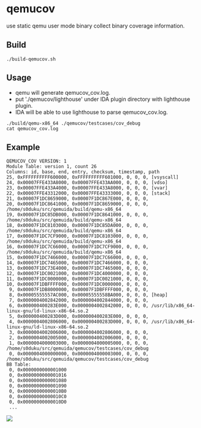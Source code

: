 # qemucov  
  
use static qemu user mode binary collect binary coverage information.  


## Build

```
./build-qemucov.sh  

```  

## Usage

* qemu will generate qemucov_cov.log.
* put './qemucov/lighthouse' under IDA plugin directory with lighthouse plugin.
* IDA will be able to use lighthouse to parse qemucov_cov.log.  


```
./build/qemu-x86_64 ./qemucov/testcases/cov_debug  
cat qemucov_cov.log  

```


## Example  


```
QEMUCOV_COV VERSION: 1
Module Table: version 1, count 26
Columns: id, base, end, entry, checksum, timestamp, path
25, 0xFFFFFFFFFF600000, 0xFFFFFFFFFF601000, 0, 0, 0, [vsyscall]
24, 0x00007FFE433A8000, 0x00007FFE433AA000, 0, 0, 0, [vdso]
23, 0x00007FFE433A4000, 0x00007FFE433A8000, 0, 0, 0, [vvar]
22, 0x00007FFE43312000, 0x00007FFE43333000, 0, 0, 0, [stack]
21, 0x00007F1DC8659000, 0x00007F1DC867E000, 0, 0, 0, 
20, 0x00007F1DC8641000, 0x00007F1DC8659000, 0, 0, 0, /home/s0duku/src/qemuida/build/qemu-x86_64
19, 0x00007F1DC85DB000, 0x00007F1DC8641000, 0, 0, 0, /home/s0duku/src/qemuida/build/qemu-x86_64
18, 0x00007F1DC8103000, 0x00007F1DC85DA000, 0, 0, 0, /home/s0duku/src/qemuida/build/qemu-x86_64
17, 0x00007F1DC7CF9000, 0x00007F1DC8103000, 0, 0, 0, /home/s0duku/src/qemuida/build/qemu-x86_64
16, 0x00007F1DC7C66000, 0x00007F1DC7CF9000, 0, 0, 0, /home/s0duku/src/qemuida/build/qemu-x86_64
15, 0x00007F1DC7466000, 0x00007F1DC7C66000, 0, 0, 0, 
14, 0x00007F1DC7465000, 0x00007F1DC7466000, 0, 0, 0, 
13, 0x00007F1DC73E4000, 0x00007F1DC7465000, 0, 0, 0, 
12, 0x00007F1DC0021000, 0x00007F1DC4000000, 0, 0, 0, 
11, 0x00007F1DC0000000, 0x00007F1DC0021000, 0, 0, 0, 
10, 0x00007F1DBFFFF000, 0x00007F1DC0000000, 0, 0, 0, 
 9, 0x00007F1DB8000000, 0x00007F1DBFFFF000, 0, 0, 0, 
 8, 0x00005555557AC000, 0x00005555558BA000, 0, 0, 0, [heap]
 7, 0x0000004002842000, 0x0000004002844000, 0, 0, 0, 
 6, 0x000000400283E000, 0x0000004002842000, 0, 0, 0, /usr/lib/x86_64-linux-gnu/ld-linux-x86-64.so.2
 5, 0x000000400283D000, 0x000000400283E000, 0, 0, 0, 
 4, 0x0000004002806000, 0x000000400283D000, 0, 0, 0, /usr/lib/x86_64-linux-gnu/ld-linux-x86-64.so.2
 3, 0x0000004002006000, 0x0000004002806000, 0, 0, 0, 
 2, 0x0000004002005000, 0x0000004002006000, 0, 0, 0, 
 1, 0x0000004000003000, 0x0000004000005000, 0, 0, 0, /home/s0duku/src/qemuida/qemucov/testcases/cov_debug
 0, 0x0000004000000000, 0x0000004000003000, 0, 0, 0, /home/s0duku/src/qemuida/qemucov/testcases/cov_debug
BB Table:
 0, 0x0000000000001000
 0, 0x0000000000001016
 0, 0x0000000000001080
 0, 0x0000000000001090
 0, 0x00000000000010B0
 0, 0x00000000000010C0
 0, 0x00000000000010D0
 ...
```  
  
  
![](https://s3.us-west-2.amazonaws.com/secure.notion-static.com/9e02be46-41a5-4e2b-b661-bd857685606a/Untitled.png?X-Amz-Algorithm=AWS4-HMAC-SHA256&X-Amz-Content-Sha256=UNSIGNED-PAYLOAD&X-Amz-Credential=AKIAT73L2G45EIPT3X45%2F20230119%2Fus-west-2%2Fs3%2Faws4_request&X-Amz-Date=20230119T102825Z&X-Amz-Expires=86400&X-Amz-Signature=c6318b1c16af9a6d19c476cdbf4d5fa56a40bc32aab7218feb84e3c63a81b6f3&X-Amz-SignedHeaders=host&response-content-disposition=filename%3D%22Untitled.png%22&x-id=GetObject)  


